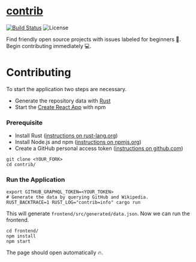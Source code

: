 # [contrib](http://gauger.io/contrib)

[![Build Status](https://travis-ci.com/devgg/contrib.svg?branch=master)](https://travis-ci.com/devgg/contrib)
![License](https://img.shields.io/github/license/devgg/contrib.svg)

Find friendly open source projects with issues labeled for beginners 🚀. Begin contributing immediately 💻.

# Contributing

To start the application two steps are necessary.
- Generate the repository data with [Rust](https://www.rust-lang.org/)
- Start the [Create React App](https://github.com/facebook/create-react-app) with npm

### Prerequisite

- Install Rust ([instructions on rust-lang.org](https://www.rust-lang.org/tools/install))
- Install Node.js and npm ([instructions on npmjs.org](https://docs.npmjs.com/downloading-and-installing-node-js-and-npm))
- Create a GitHub personal access token ([instructions on github.com](https://developer.github.com/v4/guides/forming-calls/#authenticating-with-graphql))

```shell
git clone <YOUR_FORK>
cd contrib/
```

### Run the Application

```shell
export GITHUB_GRAPHQL_TOKEN=<YOUR_TOKEN>
# Generate the data by querying GitHub and Wikipedia.
RUST_BACKTRACE=1 RUST_LOG="contrib=info" cargo run
```

This will generate `frontend/src/generated/data.json`. Now we can run the frontend.

```shell
cd frontend/
npm install
npm start
```

The page should open automatically 🔥.

